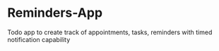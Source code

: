 # Reminders-App
Todo app to create track of appointments, tasks, reminders with timed notification capability
